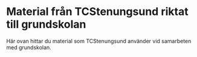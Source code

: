 # Material från TCStenungsund riktat till grundskolan

Här ovan hittar du material som TCStenungsund använder vid samarbeten med grundskolan. 
